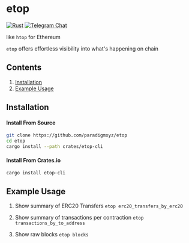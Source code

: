 
# etop

[![Rust](https://github.com/paradigmxyz/cryo/actions/workflows/build_and_test.yml/badge.svg)](https://github.com/paradigmxyz/cryo/actions/workflows/build_and_test.yml) [![Telegram Chat](https://img.shields.io/badge/Telegram-join_chat-blue.svg)](https://t.me/paradigm_data)

like `htop` for Ethereum

`etop` offers effortless visibility into what's happening on chain


## Contents
1. [Installation](#installation)
2. [Example Usage](#example-usage)


## Installation

#### Install From Source
```bash
git clone https://github.com/paradigmxyz/etop
cd etop
cargo install --path crates/etop-cli
```

#### Install From Crates.io
`cargo install etop-cli`


## Example Usage

1. Show summary of ERC20 Transfers
`etop erc20_transfers_by_erc20`

2. Show summary of transactions per contraction
`etop transactions_by_to_address`

3. Show raw blocks
`etop blocks`

